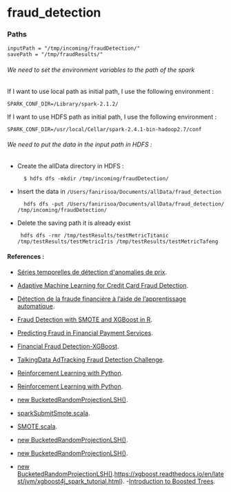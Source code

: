 # fraud_detection

### Paths 

    inputPath = "/tmp/incoming/fraudDetection/"
    savePath = "/tmp/fraudResults/"

######  We need to set the environment variables to the path of the spark 

If I want to use local path as initial path, I use the following environment :

    
    SPARK_CONF_DIR=/Library/spark-2.1.2/
    

If I want to use HDFS path as initial path, I use the following environment :

    
    SPARK_CONF_DIR=/usr/local/Cellar/spark-2.4.1-bin-hadoop2.7/conf
    

    
######  We need to put the data in the input path in HDFS :

- Create the allData directory in HDFS :
    
    
        $ hdfs dfs -mkdir /tmp/incoming/fraudDetection/
    

- Insert the data in `/Users/fanirisoa/Documents/allData/fraud_detection`


        hdfs dfs -put /Users/fanirisoa/Documents/allData/fraud_detection/  /tmp/incoming/fraudDetection/
    
    
    
    
- Delete the saving path it is already exist

        
       hdfs dfs -rmr /tmp/testResults/testMetricTitanic /tmp/testResults/testMetricIris /tmp/testResults/testMetricTafeng
  
  
    
    
    
    
    
    

#### References :
- [Séries temporelles de détection d'anomalies de prix](https://supportivy.com/series-temporelles-de-detection-danomalies-de-prix-vers-la-science-des-donnees/).
- [Adaptive Machine Learning for Credit Card Fraud Detection](http://di.ulb.ac.be/map/adalpozz/pdf/Dalpozzolo2015PhD.pdf).
- [Détection de la fraude financière à l’aide de l’apprentissage automatique](http://www.mbenhamd.com/var/f/vq/ve/vqve0tewBifvp1QcJ3zlPnDj2EL9gXRsoKry5uA-ZMY_master.pdf).
- [Fraud Detection with SMOTE and XGBoost in R](https://www.kaggle.com/bonovandoo/fraud-detection-with-smote-and-xgboost-in-r).
- [Predicting Fraud in Financial Payment Services](https://www.kaggle.com/arjunjoshua/predicting-fraud-in-financial-payment-services).
- [Financial Fraud Detection-XGBoost](https://www.kaggle.com/georgepothur/4-financial-fraud-detection-xgboost).
- [TalkingData AdTracking Fraud Detection Challenge](https://www.kaggle.com/c/talkingdata-adtracking-fraud-detection/discussion/56777#latest-329919).
- [Reinforcement Learning with Python](https://towardsdatascience.com/reinforcement-learning-with-python-8ef0242a2fa2).


- [Reinforcement Learning with Python](https://xgboost.readthedocs.io/en/latest/tutorials/model.html).
- [new BucketedRandomProjectionLSH()](https://spark.apache.org/docs/latest/ml-features.html#bucketed-random-projection-for-euclidean-distance).
- [sparkSubmitSmote.scala](https://github.com/Angkirat/Smote-for-Spark/blob/master/sparkSubmitSmote.scala).
- [SMOTE.scala](https://github.com/anathan90/SparkSMOTE/blob/master/src/main/scala/SMOTE.scala).
- [new BucketedRandomProjectionLSH()](https://towardsdatascience.com/methods-for-dealing-with-imbalanced-data-5b761be45a18).
- [new BucketedRandomProjectionLSH()](https://towardsdatascience.com/having-an-imbalanced-dataset-here-is-how-you-can-solve-it-1640568947eb).
- [new BucketedRandomProjectionLSH()](https://xgboost.readthedocs.io/en/latest/jvm/xgboost4j_spark_tutorial.html).https://xgboost.readthedocs.io/en/latest/jvm/xgboost4j_spark_tutorial.html).
-[Introduction to Boosted Trees](https://xgboost.readthedocs.io/en/latest/tutorials/model.html).


































































